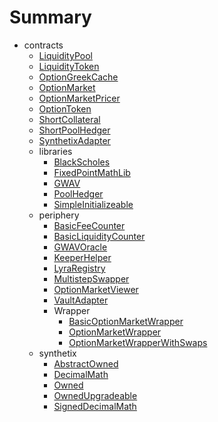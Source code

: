 # Summary
* contracts
  * [LiquidityPool](docs/contracts/liquiditypool.md)
  * [LiquidityToken](docs/contracts/liquiditytoken.md)
  * [OptionGreekCache](docs/contracts/optiongreekcache.md)
  * [OptionMarket](docs/contracts/optionmarket.md)
  * [OptionMarketPricer](docs/contracts/optionmarketpricer.md)
  * [OptionToken](docs/contracts/optiontoken.md)
  * [ShortCollateral](docs/contracts/shortcollateral.md)
  * [ShortPoolHedger](docs/contracts/shortpoolhedger.md)
  * [SynthetixAdapter](docs/contracts/synthetixadapter.md)
  * libraries
    * [BlackScholes](docs/contracts/libraries/blackscholes.md)
    * [FixedPointMathLib](docs/contracts/libraries/fixedpointmathlib.md)
    * [GWAV](docs/contracts/libraries/gwav.md)
    * [PoolHedger](docs/contracts/libraries/poolhedger.md)
    * [SimpleInitializeable](docs/contracts/libraries/simpleinitializeable.md)
  * periphery
    * [BasicFeeCounter](docs/contracts/periphery/basicfeecounter.md)
    * [BasicLiquidityCounter](docs/contracts/periphery/basicliquiditycounter.md)
    * [GWAVOracle](docs/contracts/periphery/gwavoracle.md)
    * [KeeperHelper](docs/contracts/periphery/keeperhelper.md)
    * [LyraRegistry](docs/contracts/periphery/lyraregistry.md)
    * [MultistepSwapper](docs/contracts/periphery/multistepswapper.md)
    * [OptionMarketViewer](docs/contracts/periphery/optionmarketviewer.md)
    * [VaultAdapter](docs/contracts/periphery/vaultadapter.md)
    * Wrapper
      * [BasicOptionMarketWrapper](docs/contracts/periphery/wrapper/basicoptionmarketwrapper.md)
      * [OptionMarketWrapper](docs/contracts/periphery/wrapper/optionmarketwrapper.md)
      * [OptionMarketWrapperWithSwaps](docs/contracts/periphery/wrapper/optionmarketwrapperwithswaps.md)
  * synthetix
    * [AbstractOwned](docs/contracts/synthetix/abstractowned.md)
    * [DecimalMath](docs/contracts/synthetix/decimalmath.md)
    * [Owned](docs/contracts/synthetix/owned.md)
    * [OwnedUpgradeable](docs/contracts/synthetix/ownedupgradeable.md)
    * [SignedDecimalMath](docs/contracts/synthetix/signeddecimalmath.md)
